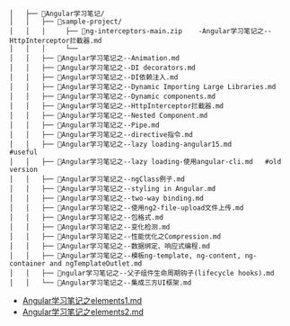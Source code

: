 ```
│   ├── 📂Angular学习笔记/
│   │   ├── 📂sample-project/
│   │   │     ├── 📄ng-interceptors-main.zip    -Angular学习笔记之--HttpInterceptor拦截器.md
│   │   │     └── 
│   │   ├── 📄Angular学习笔记之--Animation.md
│   │   ├── 📄Angular学习笔记之--DI decorators.md
│   │   ├── 📄Angular学习笔记之--DI依赖注入.md
│   │   ├── 📄Angular学习笔记之--Dynamic Importing Large Libraries.md
│   │   ├── 📄Angular学习笔记之--Dynamic components.md
│   │   ├── 📄Angular学习笔记之--HttpInterceptor拦截器.md
│   │   ├── 📄Angular学习笔记之--Nested Component.md
│   │   ├── 📄Angular学习笔记之--Pipe.md
│   │   ├── 📄Angular学习笔记之--directive指令.md
│   │   ├── 📄Angular学习笔记之--lazy loading-angular15.md          #useful
│   │   ├── 📄Angular学习笔记之--lazy loading-使用angular-cli.md   #old version
│   │   ├── 📄Angular学习笔记之--ngClass例子.md
│   │   ├── 📄Angular学习笔记之--styling in Angular.md
│   │   ├── 📄Angular学习笔记之--two-way binding.md
│   │   ├── 📄Angular学习笔记之--使用ng2-file-upload文件上传.md
│   │   ├── 📄Angular学习笔记之--包格式.md
│   │   ├── 📄Angular学习笔记之--变化检测.md
│   │   ├── 📄Angular学习笔记之--性能优化之Compression.md
│   │   ├── 📄Angular学习笔记之--数据绑定、响应式编程.md
│   │   ├── 📄Angular学习笔记之--模板ng-template, ng-content, ng-container and ngTemplateOutlet.md
│   │   ├── 📄ngular学习笔记之--父子组件生命周期钩子(lifecycle hooks).md
│   │   └── 📄Angular学习笔记之--集成三方UI框架.md
```

- [Angular学习笔记之elements1.md](https://github.com/honggzb/Study-General/blob/master/Angular-Study/Sample-general/elements/Angular%E5%AD%A6%E4%B9%A0%E7%AC%94%E8%AE%B0%E4%B9%8Belements1.md)
- [Angular学习笔记之elements2.md](https://github.com/honggzb/Study-General/blob/master/Angular-Study/Sample-general/elements/Angular%E5%AD%A6%E4%B9%A0%E7%AC%94%E8%AE%B0%E4%B9%8Belements2.md)
